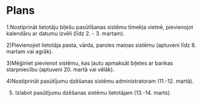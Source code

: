# Plans

1.Nostiprināt lietotāju biļešu pasūtīšanas sistēmu tīmekļa vietnē, pievienojot kalendāru ar datumu izvēli (līdz 2. - 3. martam).

2)Pievienojiet lietotāja pasta, vārda, paroles maiņas sistēmu (aptuveni līdz 8. martam vai agrāk).

3)Mēģiniet pievienot sistēmu, kas ļautu apmaksāt biļetes ar bankas starpniecību (aptuveni 20. martā vai vēlāk).

4)Nostiprināt pasūtījumu dzēšanas sistēmu administratoram (11.-12. martā).

5) Izlabot pasūtījumu dzēšanas sistēmu lietotājam (13.-14. marts).
